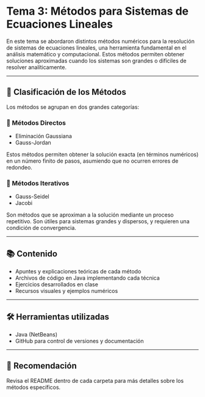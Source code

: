 # Tema 3: Métodos para Sistemas de Ecuaciones Lineales

En este tema se abordaron distintos métodos numéricos para la resolución de sistemas de ecuaciones lineales, una herramienta fundamental en el análisis matemático y computacional. Estos métodos permiten obtener soluciones aproximadas cuando los sistemas son grandes o difíciles de resolver analíticamente.

---

## 🔹 Clasificación de los Métodos

Los métodos se agrupan en dos grandes categorías:

### 📂 Métodos Directos
- Eliminación Gaussiana
- Gauss-Jordan

Estos métodos permiten obtener la solución exacta (en términos numéricos) en un número finito de pasos, asumiendo que no ocurren errores de redondeo.

### 📂 Métodos Iterativos
- Gauss-Seidel
- Jacobi

Son métodos que se aproximan a la solución mediante un proceso repetitivo. Son útiles para sistemas grandes y dispersos, y requieren una condición de convergencia.

---

## 📚 Contenido

- Apuntes y explicaciones teóricas de cada método
- Archivos de código en Java implementando cada técnica
- Ejercicios desarrollados en clase
- Recursos visuales y ejemplos numéricos

---

## 🛠️ Herramientas utilizadas

- Java (NetBeans)
- GitHub para control de versiones y documentación

---

## 📝 Recomendación

Revisa el README dentro de cada carpeta para más detalles sobre los métodos específicos.

